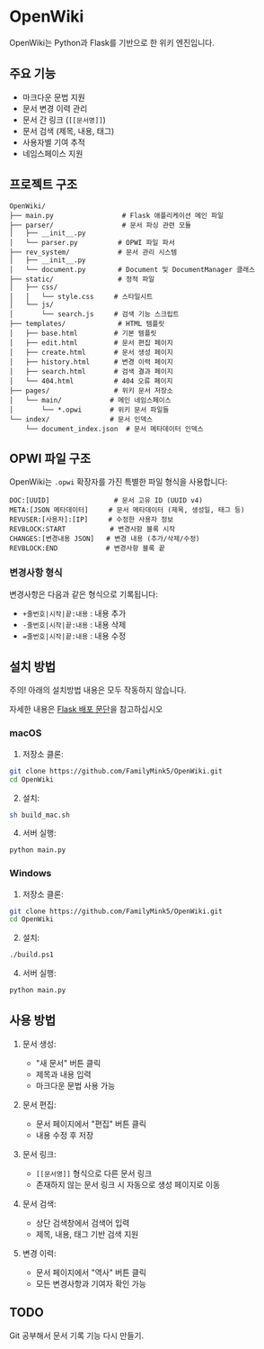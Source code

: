 # OpenWiki

OpenWiki는 Python과 Flask를 기반으로 한 위키 엔진입니다.

## 주요 기능

- 마크다운 문법 지원
- 문서 변경 이력 관리
- 문서 간 링크 (`[[문서명]]`)
- 문서 검색 (제목, 내용, 태그)
- 사용자별 기여 추적
- 네임스페이스 지원

## 프로젝트 구조

```
OpenWiki/
├── main.py                 # Flask 애플리케이션 메인 파일
├── parser/                 # 문서 파싱 관련 모듈
│   ├── __init__.py
│   └── parser.py          # OPWI 파일 파서
├── rev_system/            # 문서 관리 시스템
│   ├── __init__.py
│   └── document.py        # Document 및 DocumentManager 클래스
├── static/                # 정적 파일
│   ├── css/
│   │   └── style.css     # 스타일시트
│   └── js/
│       └── search.js     # 검색 기능 스크립트
├── templates/             # HTML 템플릿
│   ├── base.html         # 기본 템플릿
│   ├── edit.html         # 문서 편집 페이지
│   ├── create.html       # 문서 생성 페이지
│   ├── history.html      # 변경 이력 페이지
│   ├── search.html       # 검색 결과 페이지
│   └── 404.html          # 404 오류 페이지
├── pages/                # 위키 문서 저장소
│   └── main/            # 메인 네임스페이스
│       └── *.opwi       # 위키 문서 파일들
└── index/               # 문서 인덱스
    └── document_index.json  # 문서 메타데이터 인덱스
```

## OPWI 파일 구조

OpenWiki는 `.opwi` 확장자를 가진 특별한 파일 형식을 사용합니다:

```
DOC:[UUID]                # 문서 고유 ID (UUID v4)
META:[JSON 메타데이터]     # 문서 메타데이터 (제목, 생성일, 태그 등)
REVUSER:[사용자]:[IP]     # 수정한 사용자 정보
REVBLOCK:START           # 변경사항 블록 시작
CHANGES:[변경내용 JSON]   # 변경 내용 (추가/삭제/수정)
REVBLOCK:END            # 변경사항 블록 끝
```

### 변경사항 형식

변경사항은 다음과 같은 형식으로 기록됩니다:
- `+줄번호|시작|끝:내용` : 내용 추가
- `-줄번호|시작|끝:내용` : 내용 삭제
- `=줄번호|시작|끝:내용` : 내용 수정

## 설치 방법

주의! 아래의 설치방법 내용은 모두 작동하지 않습니다.

자세한 내용은 [Flask 배포 문단](https://flask.palletsprojects.com/en/stable/tutorial/deploy/)을 참고하십시오

### macOS

1. 저장소 클론:
```bash
git clone https://github.com/FamilyMink5/OpenWiki.git
cd OpenWiki
```

2. 설치:
```bash
sh build_mac.sh
```

4. 서버 실행:
```bash
python main.py
```

### Windows

1. 저장소 클론:
```bash
git clone https://github.com/FamilyMink5/OpenWiki.git
cd OpenWiki
```

2. 설치:
```bash
./build.ps1
```

4. 서버 실행:
```bash
python main.py
```

## 사용 방법

1. 문서 생성:
   - "새 문서" 버튼 클릭
   - 제목과 내용 입력
   - 마크다운 문법 사용 가능

2. 문서 편집:
   - 문서 페이지에서 "편집" 버튼 클릭
   - 내용 수정 후 저장

3. 문서 링크:
   - `[[문서명]]` 형식으로 다른 문서 링크
   - 존재하지 않는 문서 링크 시 자동으로 생성 페이지로 이동

4. 문서 검색:
   - 상단 검색창에서 검색어 입력
   - 제목, 내용, 태그 기반 검색 지원

5. 변경 이력:
   - 문서 페이지에서 "역사" 버튼 클릭
   - 모든 변경사항과 기여자 확인 가능

## TODO
Git 공부해서 문서 기록 기능 다시 만들기.
